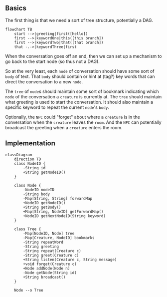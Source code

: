 ## Basics

The first thing is that we need a sort of tree structure, potentially a DAG.

```mermaid
flowchart TB
    start -->|greeting|first([hello])
    first -->|keywordOne|this([this branch])
    first -->|keywordTwo|that([that branch])
    that -.->|keywordThree|first
```
When the conversation goes off an end, then we can set up a mechanism to go back to the start node (so thus not a DAG).

So at the very least, each `node` of conversation should have some sort of `body` of text.  That `body` should contain or hint at (tag?) key words that can direct the conversation to a new `node`.

The `tree` of `node`s should maintain some sort of bookmark indicating which `node` of the conversation a `creature` is currently at.  The `tree` should maintain what greeting is used to start the conversation.  It should also maintain a specific keyword to repeat the current `node`'s `body`.

Optionally, the `NPC` could "forget" about where a `creature` is in the conversation when the `creature` leaves the `room`.  And the `NPC` can potentially broadcast the greeting when a `creature` enters the room.

## Implementation

```mermaid
classDiagram
    direction TD
    class NodeID {
        -String id
        +String getNodeID()
    }

    class Node {
        -NodeID nodeID
        -String body
        -Map[String, String] forwardMap
        +NodeID getNodeID()
        +String getBody()
        +Map[String, NodeID] getForwardMap()
        +NodeID getNextNodeID(String keyword)
    }

    class Tree {
        -Map[NodeID, Node] tree
        -Map[Creature, NodeID] bookmarks
        -String repeatWord
        -String greeting
        -String repeat(Creature c)
        -String greet(Creature c)
        +String listen(Creature c, String message)
        +void forget(Creature c)
        +Node addNode(Node n)
        -Node getNode(String id)
        +String broadcast()
    }

    Node --o Tree
```
